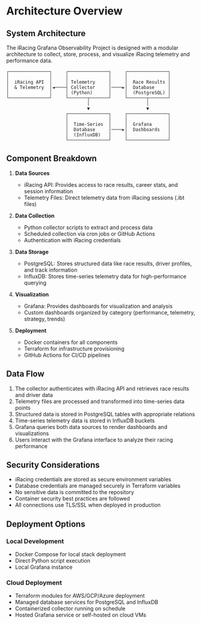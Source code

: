 # Architecture Overview

## System Architecture

The iRacing Grafana Observability Project is designed with a modular architecture to collect, store, process, and visualize iRacing telemetry and performance data.

```
┌───────────────┐     ┌───────────────┐     ┌───────────────┐
│               │     │               │     │               │
│  iRacing API  │     │ Telemetry     │     │  Race Results │
│  & Telemetry  │◄────┤ Collector     │────►│  Database     │
│               │     │ (Python)      │     │  (PostgreSQL) │
└───────────────┘     └───────┬───────┘     └───────┬───────┘
                              │                     │
                              ▼                     ▼
                      ┌───────────────┐     ┌───────────────┐
                      │               │     │               │
                      │  Time-Series  │     │  Grafana      │
                      │  Database     │────►│  Dashboards   │
                      │  (InfluxDB)   │     │               │
                      └───────────────┘     └───────────────┘
```

## Component Breakdown

1. **Data Sources**
   - iRacing API: Provides access to race results, career stats, and session information
   - Telemetry Files: Direct telemetry data from iRacing sessions (.ibt files)

2. **Data Collection**
   - Python collector scripts to extract and process data
   - Scheduled collection via cron jobs or GitHub Actions
   - Authentication with iRacing credentials

3. **Data Storage**
   - PostgreSQL: Stores structured data like race results, driver profiles, and track information
   - InfluxDB: Stores time-series telemetry data for high-performance querying

4. **Visualization**
   - Grafana: Provides dashboards for visualization and analysis
   - Custom dashboards organized by category (performance, telemetry, strategy, trends)

5. **Deployment**
   - Docker containers for all components
   - Terraform for infrastructure provisioning
   - GitHub Actions for CI/CD pipelines

## Data Flow

1. The collector authenticates with iRacing API and retrieves race results and driver data
2. Telemetry files are processed and transformed into time-series data points
3. Structured data is stored in PostgreSQL tables with appropriate relations
4. Time-series telemetry data is stored in InfluxDB buckets
5. Grafana queries both data sources to render dashboards and visualizations
6. Users interact with the Grafana interface to analyze their racing performance

## Security Considerations

- iRacing credentials are stored as secure environment variables
- Database credentials are managed securely in Terraform variables
- No sensitive data is committed to the repository
- Container security best practices are followed
- All connections use TLS/SSL when deployed in production

## Deployment Options

### Local Development
- Docker Compose for local stack deployment
- Direct Python script execution
- Local Grafana instance

### Cloud Deployment
- Terraform modules for AWS/GCP/Azure deployment
- Managed database services for PostgreSQL and InfluxDB
- Containerized collector running on schedule
- Hosted Grafana service or self-hosted on cloud VMs